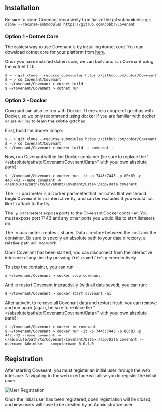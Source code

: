 ## Installation

Be sure to clone Covenant recursively to initialize the git submodules: `git clone --recurse-submodules https://github.com/cobbr/Covenant`

### Option 1 - Dotnet Core

The easiest way to use Covenant is by installing dotnet core. You can download dotnet core for your platform from [here](https://dotnet.microsoft.com/download).

Once you have installed dotnet core, we can build and run Covenant using the dotnet CLI:

```
$ ~ > git clone --recurse-submodules https://github.com/cobbr/Covenant
$ ~ > cd Covenant/Covenant
$ ~/Covenant/Covenant > dotnet build
$ ~/Covenant/Covenant > dotnet run
```

### Option 2 - Docker

Covenant can also be run with Docker. There are a couple of gotchas with Docker, so we only recommend using docker if you are familiar with docker or are willing to learn the subtle gotchas.

First, build the docker image:

```
$ ~ > git clone --recurse-submodules https://github.com/cobbr/Covenant
$ ~ > cd Covenant/Covenant
$ ~/Covenant/Covenant > docker build -t covenant .
```

Now, run Covenant within the Docker container (be sure to replace the "</absolute/path/to/Covenant/Covenant/Data>" with your own absolute path!):

```
$ ~/Covenant/Covenant > docker run -it -p 7443:7443 -p 80:80 -p 443:443 --name covenant -v </absolute/path/to/Covenant/Covenant/Data>:/app/Data covenant
```

The `-it` parameter is a Docker parameter that indicates that we should begin Covenant in an interactive tty, and can be excluded if you would not like to attach to the tty.

The `-p` parameters expose ports to the Covenant Docker container. You must expose port 7443 and any other ports you would like to start listeners on.

The `-v` parameter creates a shared Data directory between the host and the container. Be sure to specify an absolute path to your data directory, a relative path will not work.

Once Covenant has been started, you can disconnect from the interactive interface at any time by pressing `Ctrl+p` and `Ctrl+q` consecutively.

To stop the container, you can run:

```
$ ~/Covenant/Covenant > docker stop covenant
```

And to restart Covenant interactively (with all data saved), you can run:

```
$ ~/Covenant/Covenant > docker start covenant -ai
```

Alternatively, to remove all Covenant data and restart fresh, you can remove and run again (again, be sure to replace the "</absolute/path/to/Covenant/Covenant/Data>" with your own absolute path!):

```
$ ~/Covenant/Covenant > docker rm covenant
$ ~/Covenant/Covenant > docker run -it -p 7443:7443 -p 80:80 -p 443:443 --name covenant -v </absolute/path/to/Covenant/Covenant/Data>:/app/Data covenant --username AdminUser --computername 0.0.0.0
```

## Registration

After starting Covenant, you must register an initial user through the web interface. Navigating to the web interface will allow you to register the initial user:

![User Registration](https://github.com/cobbr/Covenant/wiki/images/covenant-gui-registration.png)

Once the initial user has been registered, open registration will be closed, and new users will have to be created by an Administrative user.